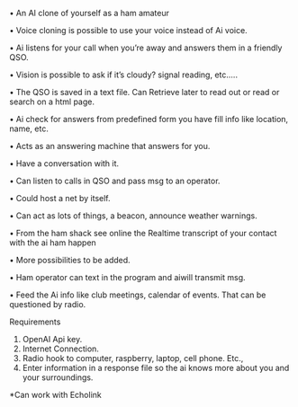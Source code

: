 •	An AI clone of yourself as a ham amateur 

•	Voice cloning is possible to use your voice instead of Ai voice.

•	Ai listens for your call when you’re away and answers them in a friendly QSO.

•	Vision is possible to ask if it’s cloudy? signal reading, etc.….

•	The QSO is saved in a text file. Can Retrieve later to read out or read or search on a html page.

•	Ai check for answers from predefined form you have fill info like location, name, etc.

•	Acts as an answering machine that answers for you. 

•	Have a conversation with it. 

•	Can listen to calls in QSO and pass msg to an operator.

•	Could host a net by itself.

•	Can act as lots of things, a beacon, announce weather warnings. 

•	From the ham shack see online the Realtime transcript of your contact with the ai ham happen

•	More possibilities to be added.

•	Ham operator can text in the program and aiwill transmit msg.

•	Feed the Ai info like club meetings, calendar of events. That can be questioned by radio.


Requirements 
1.	OpenAI Api key.
2.	Internet Connection.
3.	Radio hook to computer, raspberry, laptop, cell phone. Etc.,
4.	Enter information in a response file so the ai knows more about you and your surroundings. 

*Can work with Echolink

